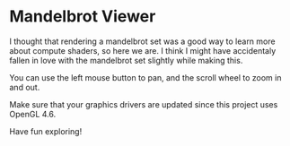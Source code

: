 # Mandelbrot Viewer

I thought that rendering a mandelbrot set was a good way to learn more about compute shaders, so here we are.
I think I might have accidentaly fallen in love with the mandelbrot set slightly while making this.

You can use the left mouse button to pan, and the scroll wheel to zoom in and out.

Make sure that your graphics drivers are updated since this project uses OpenGL 4.6.

Have fun exploring!
